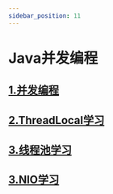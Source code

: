 ```yaml
---
sidebar_position: 11
---
```


# Java并发编程

## [1.并发编程](concurrent)

## [2.ThreadLocal学习](threadlocal)

## [3.线程池学习](threadlocal)

## [3.NIO学习](nio)

